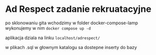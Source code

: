 # Ad Respect zadanie rekruatacyjne

po sklonowaniu gita wchodzimy w folder docker-compose-lamp
wykonujemy w nim
``
docker compose up -d
``

aplikacja dziala na linku
``
localhost/adrespect/
``

w plikach .sql w głownym katalogu sa dostepne inserty do bazy


